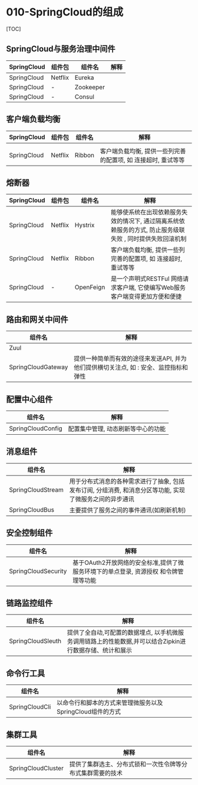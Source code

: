 # 010-SpringCloud的组成

[TOC]

## SpringCloud与服务治理中间件

| SpringCloud | 组件包  | 组件名    | 解释 |
| ----------- | ------- | --------- | ---- |
| SpringCloud | Netflix | Eureka    |      |
| SpringCloud | -       | Zookeeper |      |
| SpringCloud | -       | Consul    |      |

## 客户端负载均衡

| SpringCloud | 组件包  | 组件名 | 解释                                                         |
| ----------- | ------- | ------ | ------------------------------------------------------------ |
|             |         |        |                                                              |
| SpringCloud | Netflix | Ribbon | 客户端负载均衡, 提供一些列完善的配置项, 如 连接超时, 重试等等 |

## 熔断器

| SpringCloud | 组件包  | 组件名    | 解释                                                         |
| ----------- | ------- | --------- | ------------------------------------------------------------ |
| SpringCloud | Netflix | Hystrix   | 能够使系统在出现依赖服务失效的情况下, 通过隔离系统依赖服务的方式, 防止服务级联失败 , 同时提供失败回滚机制 |
| SpringCloud | Netflix | Ribbon    | 客户端负载均衡, 提供一些列完善的配置项, 如 连接超时, 重试等等 |
| SpringCloud | -       | OpenFeign | 是一个声明式RESTFul 网络请求客户端, 它使编写Web服务客户端变得更加方便和便捷 |

## 路由和网关中间件

| 组件名             | 解释                                                         |
| ------------------ | ------------------------------------------------------------ |
| Zuul               |                                                              |
| SpringCloudGateway | 提供一种简单而有效的途径来发送API, 并为他们提供横切关注点, 如 : 安全、监控指标和弹性 |

## 配置中心组件

| 组件名            | 解释                               |
| ----------------- | ---------------------------------- |
| SpringCloudConfig | 配置集中管理, 动态刷新等中心的功能 |

## 消息组件

| 组件名            | 解释                                                         |
| ----------------- | ------------------------------------------------------------ |
| SpringCloudStream | 用于分布式消息的各种需求进行了抽象, 包括发布订阅, 分组消费, 和消息分区等功能, 实现了微服务之间的异步通讯 |
| SpringCloudBus    | 主要提供了服务之间的事件通讯(如刷新机制)                     |

## 安全控制组件

| 组件名              | 解释                                                         |
| ------------------- | ------------------------------------------------------------ |
| SpringCloudSecurity | 基于OAuth2开放网络的安全标准,提供了微服务环境下的单点登录, 资源授权 和令牌管理等功能 |

## 链路监控组件

| 组件名            | 解释                                                         |
| ----------------- | ------------------------------------------------------------ |
| SpringCloudSleuth | 提供了全自动,可配置的数据埋点, 以手机微服务调用链路上的性能数据,并可以结合Zipkin进行数据存储、统计和展示 |

## 命令行工具

| 组件名         | 解释                                                      |
| -------------- | --------------------------------------------------------- |
| SpringCloudCli | 以命令行和脚本的方式来管理微服务以及SpringCloud组件的方式 |

## 集群工具

| 组件名             | 解释                                                       |
| ------------------ | ---------------------------------------------------------- |
| SpringCloudCluster | 提供了集群选主、分布式锁和一次性令牌等分布式集群需要的技术 |